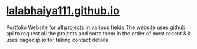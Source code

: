 # [lalabhaiya111.github.io](https://lalabhaiya111.github.io/)
Portfolio Website for all projects in various fields
The website uses github api to request all the projects and sorts them in the order of most recent & it uses pageclip.io for taking contact details
